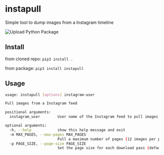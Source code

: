 # instapull
Simple tool to dump images from a Instagram timeline

![Upload Python Package](https://github.com/FrodeHus/instapull/workflows/Upload%20Python%20Package/badge.svg)


## Install

from cloned repo: `pip3 install .`

from package: `pip3 install instapull`

## Usage

```bash
usage: instapull [options] instagram-user

Pull images from a Instagram feed

positional arguments:
  instagram_user        User name of the Instagram feed to pull images from

optional arguments:
  -h, --help            show this help message and exit
  -m MAX_PAGES, --max-pages MAX_PAGES
                        Pull a maximum number of pages (12 images per page)
  -p PAGE_SIZE, --page-size PAGE_SIZE
                        Set the page size for each download pass (defaults to 12)
                      
```
